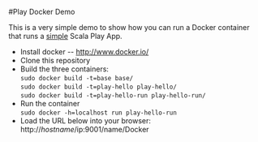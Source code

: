 #Play Docker Demo

This is a very simple demo to show how you can run a Docker container that runs
a [simple](https://github.com/rolandtritsch/scala-play-hello)
Scala Play App.

* Install docker -- http://www.docker.io/
* Clone this repository
* Build the three containers:  
`sudo docker build -t=base base/`  
`sudo docker build -t=play-hello play-hello/`  
`sudo docker build -t=play-hello-run play-hello-run/`
* Run the container   
`sudo docker -h=localhost run play-hello-run`
* Load the URL below into your browser:  
http://$hostname/$ip:9001/name/Docker